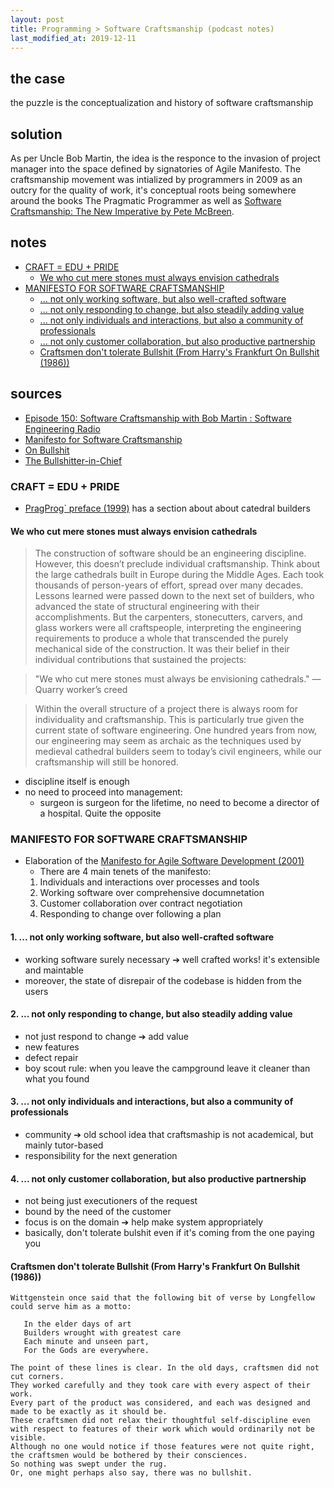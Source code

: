 ```yaml
---
layout: post
title: Programming > Software Craftsmanship (podcast notes)
last_modified_at: 2019-12-11
---
```

## the case	
the puzzle is the conceptualization and history of software craftsmanship

## solution
As per Uncle Bob Martin, the idea is the responce to the invasion of project manager into the space defined by signatories of Agile Manifesto. The craftsmanship movement was intialized by programmers in 2009 as an outcry for the quality of work, it's conceptual roots being somewhere around the books The Pragmatic Programmer as well as [Software Craftsmanship: The New Imperative by Pete McBreen](https://www.goodreads.com/book/show/1035377.Software_Craftsmanship).

## notes

<!-- TOC -->

- [CRAFT = EDU + PRIDE](#craft--edu--pride)
    - [We who cut mere stones must always envision cathedrals](#we-who-cut-mere-stones-must-always-envision-cathedrals)
- [MANIFESTO FOR SOFTWARE CRAFTSMANSHIP](#manifesto-for-software-craftsmanship)
    - [... not only working software, but also well-crafted software](#-not-only-working-software-but-also-well-crafted-software)
    - [... not only responding to change, but also steadily adding value](#-not-only-responding-to-change-but-also-steadily-adding-value)
    - [... not only individuals and interactions, but also a community of professionals](#-not-only-individuals-and-interactions-but-also-a-community-of-professionals)
    - [... not only customer collaboration, but also productive partnership](#-not-only-customer-collaboration-but-also-productive-partnership)
    - [Craftsmen don't tolerate Bullshit (From Harry's Frankfurt On Bullshit (1986))](#craftsmen-dont-tolerate-bullshit-from-harrys-frankfurt-on-bullshit-1986)

<!-- /TOC -->

## sources

* [Episode 150: Software Craftsmanship with Bob Martin : Software Engineering Radio](https://www.se-radio.net/2009/11/episode-150-software-craftsmanship-with-bob-martin/)
* [Manifesto for Software Craftsmanship](http://manifesto.softwarecraftsmanship.org/)
* [On Bullshit](http://www2.csudh.edu/ccauthen/576f12/frankfurt__harry_-_on_bullshit.pdf)
* [The Bullshitter-in-Chief](https://www.vox.com/policy-and-politics/2017/5/30/15631710/trump-bullshit)

### CRAFT = EDU + PRIDE
- [PragProg` preface (1999)](https://pragprog.com/the-pragmatic-programmer/extracts/preface) has a section about about catedral builders

#### We who cut mere stones must always envision cathedrals

> The construction of software should be an engineering discipline. 
> However, this doesn’t preclude individual craftsmanship. 
> Think about the large cathedrals built in Europe during the Middle Ages. 
> Each took thousands of person-years of effort, spread over many decades. 
> Lessons learned were passed down to the next set of builders, who advanced the state of structural engineering with their accomplishments. 
>But the carpenters, stonecutters, carvers, and glass workers were all craftspeople, interpreting the engineering requirements to produce a whole that transcended the purely mechanical side of the construction. 
>It was their belief in their individual contributions that sustained the projects:

>"We who cut mere stones must always be envisioning cathedrals."
>—Quarry worker’s creed

>Within the overall structure of a project there is always room for individuality and craftsmanship. 
>This is particularly true given the current state of software engineering. 
>One hundred years from now, our engineering may seem as archaic as the techniques used by medieval cathedral builders seem to today’s civil engineers, while our craftsmanship will still be honored.

- discipline itself is enough
- no need to proceed into management: 
    - surgeon is surgeon for the lifetime, no need to become a director of a hospital. Quite the opposite

### MANIFESTO FOR SOFTWARE CRAFTSMANSHIP
- Elaboration of the [Manifesto for Agile Software Development (2001)](http://agilemanifesto.org/)
    - There are 4 main tenets of the manifesto:
    1. Individuals and interactions over processes and tools
    2. Working software over comprehensive documnetation
    3. Customer collaboration over contract negotiation
    4. Responding to change over following a plan

#### 1. ... not only working software, but also well-crafted software
- working software surely necessary ➔ well crafted works! it's extensible and maintable
- moreover, the state of disrepair of the codebase is hidden from the users

#### 2. ... not only responding to change, but also steadily adding value
- not just respond to change ➔ add value
- new features
- defect repair
- boy scout rule: when you leave the campground leave it cleaner than what you found

#### 3. ... not only individuals and interactions, but also a community of professionals
- community ➔ old school idea that craftsmaship is not academical, but mainly tutor-based 
- responsibility for the next generation 

#### 4. ... not only customer collaboration, but also productive partnership
- not being just executioners of the request
- bound by the need of the customer
- focus is on the domain ➔ help make system appropriately 
- basically, don't tolerate bulshit even if it's coming from the one paying you

#### Craftsmen don't tolerate Bullshit (From Harry's Frankfurt On Bullshit (1986))

```plaintext
Wittgenstein once said that the following bit of verse by Longfellow could serve him as a motto:

   In the elder days of art
   Builders wrought with greatest care
   Each minute and unseen part,
   For the Gods are everywhere.
   
The point of these lines is clear. In the old days, craftsmen did not cut corners.
They worked carefully and they took care with every aspect of their work. 
Every part of the product was considered, and each was designed and made to be exactly as it should be. 
These craftsmen did not relax their thoughtful self-discipline even with respect to features of their work which would ordinarily not be visible. 
Although no one would notice if those features were not quite right, the craftsmen would be bothered by their consciences. 
So nothing was swept under the rug. 
Or, one might perhaps also say, there was no bullshit.
```